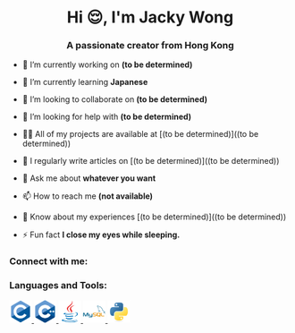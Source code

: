 <h1 align="center">Hi 😌, I'm Jacky Wong</h1>
<h3 align="center">A passionate creator from Hong Kong</h3>

- 🔭 I’m currently working on **(to be determined)**

- 🌱 I’m currently learning **Japanese**

- 👯 I’m looking to collaborate on **(to be determined)**

- 🤝 I’m looking for help with **(to be determined)**

- 👨‍💻 All of my projects are available at [(to be determined)]((to be determined))

- 📝 I regularly write articles on [(to be determined)]((to be determined))

- 💬 Ask me about **whatever you want**

- 📫 How to reach me **(not available)**

- 📄 Know about my experiences [(to be determined)]((to be determined))

- ⚡ Fun fact **I close my eyes while sleeping.**

<h3 align="left">Connect with me:</h3>
<p align="left">
</p>

<h3 align="left">Languages and Tools:</h3>
<p align="left"> <a href="https://www.cprogramming.com/" target="_blank" rel="noreferrer"> <img src="https://raw.githubusercontent.com/devicons/devicon/master/icons/c/c-original.svg" alt="c" width="40" height="40"/> </a> <a href="https://www.w3schools.com/cpp/" target="_blank" rel="noreferrer"> <img src="https://raw.githubusercontent.com/devicons/devicon/master/icons/cplusplus/cplusplus-original.svg" alt="cplusplus" width="40" height="40"/> </a> <a href="https://www.java.com" target="_blank" rel="noreferrer"> <img src="https://raw.githubusercontent.com/devicons/devicon/master/icons/java/java-original.svg" alt="java" width="40" height="40"/> </a> <a href="https://www.mysql.com/" target="_blank" rel="noreferrer"> <img src="https://raw.githubusercontent.com/devicons/devicon/master/icons/mysql/mysql-original-wordmark.svg" alt="mysql" width="40" height="40"/> </a> <a href="https://www.python.org" target="_blank" rel="noreferrer"> <img src="https://raw.githubusercontent.com/devicons/devicon/master/icons/python/python-original.svg" alt="python" width="40" height="40"/> </a> </p>
